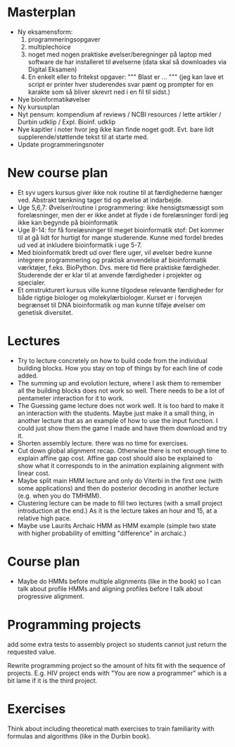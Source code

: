 
# Masterplan

- Ny eksamensform:
    1. programmeringsopgaver
    2. multiplechoice
    3. noget med nogen praktiske øvelser/beregninger på laptop med software de har installeret til øvelserne (data skal så downloades via Digital Eksamen)
    4. En enkelt eller to fritekst opgaver: """ Blast er ... """ (jeg kan lave et script er printer hver studerendes svar pænt og prompter for en karakte som så bliver skrevrt ned i en fil til sidst.)
- Nye bioinformatikøvelser
- Ny kursusplan
- Nyt pensum: kompendium af reviews / NCBI resources / lette artikler / Durbin udklip / Expl. Bioinf. udklip
- Nye kapitler i noter hvor jeg ikke kan finde noget godt. Evt. bare lidt supplerende/støttende tekst til at starte med.
- Update programmeringsnoter


# New course plan

- Et syv ugers kursus giver ikke nok routine til at færdighederne hænger ved. Abstrakt tænkning tager tid og øvelse at indarbejde.
- Uge 5,6,7: Øvelser/routine i programmering: ikke hensigtsmæssigt som forelæsninger, men der er ikke andet at flyde i de forelæsninger fordi jeg ikke kan begynde på bioinformatik
- Uge 8-14: for få forelæsninger til meget bioinformatik stof: Det kommer til at gå lidt for hurtigt for mange studerende. Kunne med fordel bredes ud ved at inkludere bioinformatik i uge 5-7.
- Med bioinformatik bredt ud over flere uger, vil øvelser bedre kunne integrere programmering og praktisk anvendelse af bioinformatik værktøjer, f.eks. BioPython. Dvs. mere tid flere praktiske færdigheder. Studerende der er klar til at anvende færdigheder i projekter og specialer. 
- Et omstrukturert kursus ville kunne tilgodese relevante færdigheder for både rigtige biologer og molekylærbiologer. Kurset er i forvejen begrænset til DNA bioinformatik og man kunne tilføje øvelser om genetisk diversitet.



# Lectures

- Try to lecture concretely on how to build code from the individual building blocks. How you stay on top of things by for each line of code added.
- The summing up and evolution lecture, where I ask them to remember all the building blocks does not work so well. There needs to be a lot of pentameter interaction for it to work.
- The Guessing game lecture does not work well. It is too hard to make it an interaction with the students. Maybe just make it a small thing, in another lecture that as an example of how to use the input function. I could just show them the game I made and have them download and try it.
- Shorten assembly lecture. there was no time for exercises. 
- Cut down global alignment recap. Otherwise there is not enough time to explain affine gap cost. Affine gap cost should also be explained to show what it corresponds to in the animation explaining alignment with linear cost.
- Maybe split main HMM lecture and only do Viterbi in the first one (with some applications) and then do posterior decoding in another lecture (e.g. when you do TMHMM).
- Clustering lecture can be made to fill two lectures (with a small project introduction at the end.) As it is the lecture takes an hour and 15, at a relative high pace.
- Maybe use Laurits Archaic HMM as HMM example (simple two state with higher probability of emitting "difference" in archaic.)

# Course plan
- Maybe do HMMs before multiple alignments (like in the book) so I can talk about profile HMMs and aligning profiles before I talk about progressive alignment.

# Programming projects

add some extra tests to assembly project so students cannot just return the requested value. 

Rewrite programming project so the amount of hits fit with the sequence of projects. E.g. HIV project ends with "You are now a programmer" which is a bit lame if it is the third project.

# Exercises
Think about including theoretical math exercises to train familiarity with formulas and algorithms (like in the Durbin book).